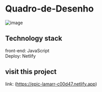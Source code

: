 # Quadro-de-Desenho
![image](https://user-images.githubusercontent.com/98501291/151569076-115d74e2-2099-4038-80a2-f01cbff55722.png)


## Technology stack
front-end: JavaScript </br>
Deploy: Netlify

## visit this project
link: (https://epic-lamarr-c00d47.netlify.app)

